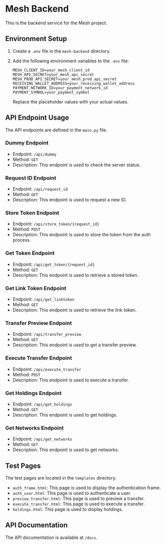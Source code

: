 # Mesh Backend

This is the backend service for the Mesh project.

## Environment Setup

1.  Create a `.env` file in the `mesh-backend` directory.
2.  Add the following environment variables to the `.env` file:

    ```
    MESH_CLIENT_ID=your_mesh_client_id
    MESH_API_SECRET=your_mesh_api_secret
    MESH_PROD_API_SECRET=your_mesh_prod_api_secret
    RECEIVING_WALLET_ADDRESS=your_receiving_wallet_address
    PAYMENT_NETWORK_ID=your_payment_network_id
    PAYMENT_SYMBOL=your_payment_symbol
    ```

    Replace the placeholder values with your actual values.

## API Endpoint Usage

The API endpoints are defined in the `main.py` file.

### Dummy Endpoint

*   Endpoint: `/api/dummy`
*   Method: `GET`
*   Description: This endpoint is used to check the server status.

### Request ID Endpoint

*   Endpoint: `/api/request_id`
*   Method: `GET`
*   Description: This endpoint is used to request a new ID.

### Store Token Endpoint

*   Endpoint: `/api/store_token/{request_id}`
*   Method: `POST`
*   Description: This endpoint is used to store the token from the auth process.

### Get Token Endpoint

*   Endpoint: `/api/get_token/{request_id}`
*   Method: `GET`
*   Description: This endpoint is used to retrieve a stored token.

### Get Link Token Endpoint

*   Endpoint: `/api/get_linktoken`
*   Method: `GET`
*   Description: This endpoint is used to retrieve the link token.

### Transfer Preview Endpoint

*   Endpoint: `/api/transfer_preview`
*   Method: `GET`
*   Description: This endpoint is used to get a transfer preview.

### Execute Transfer Endpoint

*   Endpoint: `/api/execute_transfer`
*   Method: `POST`
*   Description: This endpoint is used to execute a transfer.

### Get Holdings Endpoint

*   Endpoint: `/api/get_holdings`
*   Method: `GET`
*   Description: This endpoint is used to get holdings.

### Get Networks Endpoint

*   Endpoint: `/api/get_networks`
*   Method: `GET`
*   Description: This endpoint is used to get networks.

## Test Pages

The test pages are located in the `templates` directory.

*   `auth_frame.html`: This page is used to display the authentication frame.
*   `auth_user.html`: This page is used to authenticate a user.
*   `preview_transfer.html`: This page is used to preview a transfer.
*   `execute_transfer.html`: This page is used to execute a transfer.
*   `holdings.html`: This page is used to display holdings.

## API Documentation

The API documentation is available at `/docs`.
